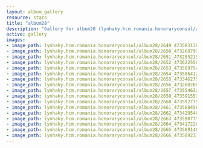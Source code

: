 ```yaml
---
layout: album_gallery
resource: stars
title: "album28"
description: "Gallery for album28 (lynhaky.hcm.romania.honoraryconsul/album28)"
active: gallery
images:
- image_path: lynhaky.hcm.romania.honoraryconsul/album28/2649_473583138_1145283426955616_979618685688979039_n.jpg
- image_path: lynhaky.hcm.romania.honoraryconsul/album28/2650_473268799_1145283433622282_1973747864213611933_n.jpg
- image_path: lynhaky.hcm.romania.honoraryconsul/album28/2651_473285219_1145282960288996_7573953079944386284_n.jpg
- image_path: lynhaky.hcm.romania.honoraryconsul/album28/2652_473622550_1145283430288949_3123554005447067869_n.jpg
- image_path: lynhaky.hcm.romania.honoraryconsul/album28/2653_473589754_1145283376955621_6478507370832010482_n.jpg
- image_path: lynhaky.hcm.romania.honoraryconsul/album28/2654_473586412_1145283226955636_5650667996307165366_n.jpg
- image_path: lynhaky.hcm.romania.honoraryconsul/album28/2655_473346275_1145282940288998_4561930436252268838_n.jpg
- image_path: lynhaky.hcm.romania.honoraryconsul/album28/2656_473260266_1145283346955624_2627714577435578413_n.jpg
- image_path: lynhaky.hcm.romania.honoraryconsul/album28/2657_473554632_1145283213622304_2815382806580387288_n.jpg
- image_path: lynhaky.hcm.romania.honoraryconsul/album28/2658_473591553_1145283180288974_7132059953565939302_n.jpg
- image_path: lynhaky.hcm.romania.honoraryconsul/album28/2660_473592779_1145283403622285_5220525025599633351_n.jpg
- image_path: lynhaky.hcm.romania.honoraryconsul/album28/2661_473588456_1145283423622283_7402479390782289956_n.jpg
- image_path: lynhaky.hcm.romania.honoraryconsul/album28/2662_473429546_1145283416955617_3927755149351163114_n.jpg
- image_path: lynhaky.hcm.romania.honoraryconsul/album28/2663_473590775_1145283420288950_2184845591018745938_n.jpg
- image_path: lynhaky.hcm.romania.honoraryconsul/album28/2664_473417226_1145283410288951_7080463221311067800_n.jpg
- image_path: lynhaky.hcm.romania.honoraryconsul/album28/2665_473589146_1145282230289069_1990105649773140185_n.jpg
- image_path: lynhaky.hcm.romania.honoraryconsul/album28/2666_473589233_1145282233622402_1334321814981007828_n.jpg
---
```

